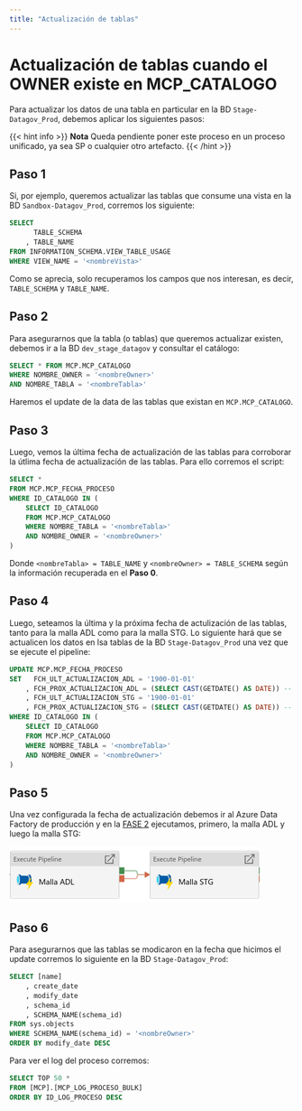 ```yaml
---
title: "Actualización de tablas"
---
```


# **Actualización de tablas cuando el OWNER existe en MCP_CATALOGO**

Para actualizar los datos de una tabla en particular en la BD `Stage-Datagov_Prod`, debemos aplicar los siguientes pasos:

{{< hint info >}}
**Nota**
Queda pendiente poner este proceso en un proceso unificado, ya sea SP o cualquier otro artefacto.
{{< /hint >}}

## **Paso 1**

Si, por ejemplo, queremos actualizar las tablas que consume una vista en la BD `Sandbox-Datagov_Prod`, corremos los siguiente:

```sql
SELECT
      TABLE_SCHEMA
    , TABLE_NAME
FROM INFORMATION_SCHEMA.VIEW_TABLE_USAGE 
WHERE VIEW_NAME = '<nombreVista>'
```

Como se aprecia, solo recuperamos los campos que nos interesan, es decir, `TABLE_SCHEMA` y `TABLE_NAME`.

## **Paso 2**

Para asegurarnos que la tabla (o tablas) que queremos actualizar existen, debemos ir a la BD `dev_stage_datagov` y consultar el catálogo:

```sql
SELECT * FROM MCP.MCP_CATALOGO
WHERE NOMBRE_OWNER = '<nombreOwner>'
AND NOMBRE_TABLA = '<nombreTabla>'
```

Haremos el update de la data de las tablas que existan en `MCP.MCP_CATALOGO`.

## **Paso 3**

Luego, vemos la última fecha de actualización de las tablas para corroborar la útlima fecha de actualización de las tablas. Para ello corremos el script:

```sql
SELECT * 
FROM MCP.MCP_FECHA_PROCESO 
WHERE ID_CATALOGO IN (
    SELECT ID_CATALOGO 
    FROM MCP.MCP_CATALOGO 
    WHERE NOMBRE_TABLA = '<nombreTabla>' 
    AND NOMBRE_OWNER = '<nombreOwner>'
)
```

Donde `<nombreTabla> = TABLE_NAME` y `<nombreOwner> = TABLE_SCHEMA` según la información recuperada en el **Paso 0**.

## **Paso 4**

Luego, seteamos la última y la próxima fecha de actulización de las tablas, tanto para la malla ADL como para la malla STG. Lo siguiente hará que se actualicen los datos en lsa tablas de la BD `Stage-Datagov_Prod` una vez que se ejecute el pipeline:

```sql
UPDATE MCP.MCP_FECHA_PROCESO 
SET   FCH_ULT_ACTUALIZACION_ADL = '1900-01-01'
    , FCH_PROX_ACTUALIZACION_ADL = (SELECT CAST(GETDATE() AS DATE)) -- Fecha del día en que hacemos la carga
    , FCH_ULT_ACTUALIZACION_STG = '1900-01-01'
    , FCH_PROX_ACTUALIZACION_STG = (SELECT CAST(GETDATE() AS DATE)) -- Fecha del día en que hacemos la carga    
WHERE ID_CATALOGO IN (
    SELECT ID_CATALOGO 
    FROM MCP.MCP_CATALOGO 
    WHERE NOMBRE_TABLA = '<nombreTabla>'
    AND NOMBRE_OWNER = '<nombreOwner>'
)
```

## **Paso 5**

Una vez configurada la fecha de actualización debemos ir al Azure Data Factory de producción y en la [FASE 2](https://adf.azure.com/en-us/authoring/pipeline/Malla%20General?factory=%2Fsubscriptions%2F2e9b712f-7bd2-4ee5-9dba-8da83bc457fb%2FresourceGroups%2Fetl-prod%2Fproviders%2FMicrosoft.DataFactory%2Ffactories%2Fgobdi-df-prod) ejecutamos, primero, la malla ADL y luego la malla STG:

![](/mallaspipeline.png)

## **Paso 6**

Para asegurarnos que las tablas se modicaron en la fecha que hicimos el update corremos lo siguiente en la BD `Stage-Datagov_Prod`:

```sql
SELECT [name]
    , create_date
    , modify_date
    , schema_id
    , SCHEMA_NAME(schema_id)
FROM sys.objects
WHERE SCHEMA_NAME(schema_id) = '<nombreOwner>'
ORDER BY modify_date DESC
```


Para ver el log del proceso corremos:

```sql
SELECT TOP 50 * 
FROM [MCP].[MCP_LOG_PROCESO_BULK] 
ORDER BY ID_LOG_PROCESO DESC
```